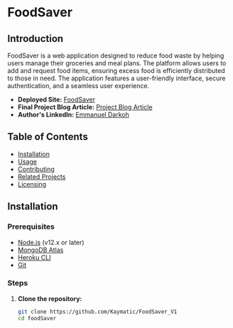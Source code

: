 # FoodSaver

## Introduction

FoodSaver is a web application designed to reduce food waste by helping users manage their groceries and meal plans. The platform allows users to add and request food items, ensuring excess food is efficiently distributed to those in need. The application features a user-friendly interface, secure authentication, and a seamless user experience.

- **Deployed Site:** [FoodSaver](https://kaymatic.github.io/FoodSaver_V1/)
- **Final Project Blog Article:** [Project Blog Article](https://www.linkedin.com/pulse/introduction-foodsaver-project-emmanuel-darkoh-p8ptf)
- **Author's LinkedIn:** [Emmanuel Darkoh](https://www.linkedin.com/in/emmanuel-darkoh-7730bb104/)

## Table of Contents

- [Installation](#installation)
- [Usage](#usage)
- [Contributing](#contributing)
- [Related Projects](#related-projects)
- [Licensing](#licensing)

## Installation

### Prerequisites

- [Node.js](https://nodejs.org/) (v12.x or later)
- [MongoDB Atlas](https://www.mongodb.com/cloud/atlas)
- [Heroku CLI](https://devcenter.heroku.com/articles/heroku-cli)
- [Git](https://git-scm.com/)

### Steps

1. **Clone the repository:**

   ```sh
   git clone https://github.com/Kaymatic/FoodSaver_V1
   cd foodSaver

